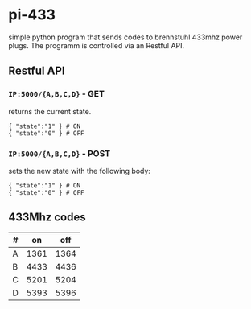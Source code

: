 # pi-433
simple python program that sends codes to brennstuhl 433mhz power plugs. The programm is controlled via an Restful API.

## Restful API
### `IP:5000/{A,B,C,D}` - GET
returns the current state.
```
{ "state":"1" } # ON
{ "state":"0" } # OFF
```

### `IP:5000/{A,B,C,D}` - POST
sets the new state with the following body:
```
{ "state":"1" } # ON
{ "state":"0" } # OFF
```

## 433Mhz codes
| # | on | off |
|---|---|---|
| A | 1361 | 1364 |
| B | 4433 | 4436 |
| C | 5201 | 5204 |
| D | 5393 | 5396 |
